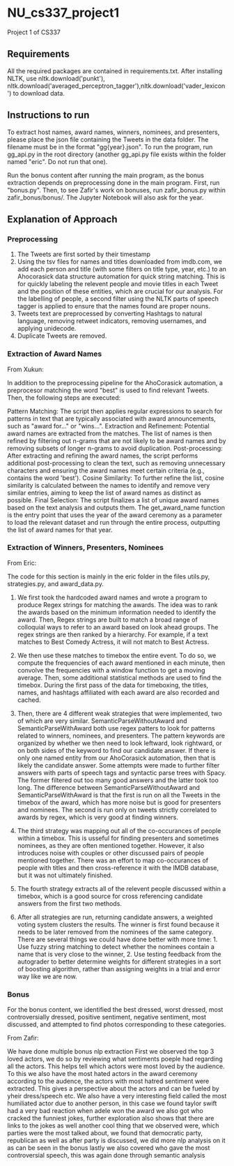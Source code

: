 # NU_cs337_project1
Project 1 of CS337

## Requirements
All the required packages are contained in requirements.txt. After installing NLTK, use nltk.download('punkt'), nltk.download('averaged_perceptron_tagger'),nltk.download('vader_lexicon') to download data.

## Instructions to run
To extract host names, award names, winners, nominees, and presenters, please place the json file containing the Tweets in the data folder. The filename must be in the format "gg{year}.json". To run the program, run gg_api.py in the root directory (another gg_api.py file exists within the folder named "eric". Do not run that one).

Run the bonus content after running the main program, as the bonus extraction depends on preprocessing done in the main program. First, run "bonus.py". Then, to see Zafir's work on bonuses, run zafir_bonus.py within zafir_bonus/bonus/. The Jupyter Notebook will also ask for the year. 

## Explanation of Approach

### Preprocessing
1. The Tweets are first sorted by their timestamp
2. Using the tsv files for names and titles downloaded from imdb.com, we add each person and title (with some filters on title type, year, etc.) to an Ahocorasick data structure automation for quick string matching. This is for quickly labeling the relevent people and movie titles in each Tweet and the position of these entities, which are crucial for our analysis. For the labelling of people, a second filter using the NLTK parts of speech tagger is applied to ensure that the names found are proper nouns. 
3. Tweets text are preprocessed by converting Hashtags to natural language, removing retweet indicators, removing usernames, and applying unidecode.
4. Duplicate Tweets are removed.

### Extraction of Award Names
From Xukun: 

In addition to the preprocessing pipeline for the AhoCorasick automation, a preprocesor matching the word "best" is used to find relevant Tweets. Then, the following steps are executed: 

Pattern Matching: The script then applies regular expressions to search for patterns in text that are typically associated with award announcements, such as "award for..." or "wins...".
Extraction and Refinement: Potential award names are extracted from the matches. The list of names is then refined by filtering out n-grams that are not likely to be award names and by removing subsets of longer n-grams to avoid duplication.
Post-processing: After extracting and refining the award names, the script performs additional post-processing to clean the text, such as removing unnecessary characters and ensuring the award names meet certain criteria (e.g., contains the word 'best').
Cosine Similarity: To further refine the list, cosine similarity is calculated between the names to identify and remove very similar entries, aiming to keep the list of award names as distinct as possible.
Final Selection: The script finalizes a list of unique award names based on the text analysis and outputs them.
The get_award_name function is the entry point that uses the year of the award ceremony as a parameter to load the relevant dataset and run through the entire process, outputting the list of award names for that year.

### Extraction of Winners, Presenters, Nominees
From Eric: 

The code for this section is mainly in the eric folder in the files utils.py, strategies.py, and award_data.py. 

1. We first took the hardcoded award names and wrote a program to produce Regex strings for matching the awards. The idea was to rank the awards based on the minimum information needed to identify the award. Then, Regex strings are built to match a broad range of colloquial ways to refer to an award based on look ahead groups. The regex strings are then ranked by a hierarchy. For example, if a text matches to Best Comedy Actress, it will not match to Best Actress.

2. We then use these matches to timebox the entire event. To do so, we compute the frequencies of each award mentioned in each minute, then convolve the frequencies with a window function to get a moving average. Then, some additional statistical methods are used to find the timebox. During the first pass of the data for timeboxing, the titles, names, and hashtags affiliated with each award are also recorded and cached. 

3. Then, there are 4 different weak strategies that were implemented, two of which are very similar. SemanticParseWithoutAward and SemanticParseWithAward both use regex patters to look for patterns related to winners, nominees, and presenters. The pattern keywords are organized by whether we then need to look leftward, look rightward, or on both sides of the keyword to find our candidate answer. If there is only one named entity from our AhoCorasick automation, then that is likely the candidate answer. Some attempts were made to further filter answers with parts of speech tags and syntactic parse trees with Spacy. The former filtered out too many good answers and the latter took too long. The difference between SemanticParseWithoutAward and SemanticParseWithAward is that the first is run on all the Tweets in the timebox of the award, which has more noise but is good for presenters and nominees. The second is run only on tweets strictly correlated to awards by regex, which is very good at finding winners.

4. The third strategy was mapping out all of the co-occurances of people within a timebox. This is usseful for finding presenters and sometimes nominees, as they are often mentioned together. However, it also introduces noise with couples or other discussed pairs of people mentioned together. There was an effort to map co-occurances of people with titles and then cross-reference it with the IMDB database, but it was not ultimately finished.

5. The fourth strategy extracts all of the relevent people discussed within a timebox, which is a good source for cross referencing candidate answers from the first two methods.

6. After all strategies are run, returning candidate answers, a weighted voting system clusters the results. The winner is first found because it needs to be later removed from the nominees of the same category. There are several things we could have done better with more time: 1. Use fuzzy string matching to detect whether the nominees contain a name that is very close to the winner, 2. Use testing feedback from the autograder to better determine weights for different strategies in a sort of boosting algorithm, rather than assigning weights in a trial and error way like we are now. 

### Bonus

For the bonus content, we identified the best dressed, worst dressed, most controversially dressed, positive sentiment, negative sentiment, most discussed, and attempted to find photos corresponding to these categories. 

From Zafir:

We have done multiple bonus nlp extraction
First we observed the top 3 loved actors, we do so by reviewing what sentiments poeple had regarding all the actors. This helps tell which actors were most loved by the audience.
To this we also have the most hated actors in the award ceremony according to the audence, the actors with most hatred sentiment were extracted. This gives a perspective about the actors and can be fueled by yheir dress/speech etc.
We also have a very interesting field called the most humiliated actor due to another person, in this case we found taylor swift had a very bad reaction when adele won the award
we also got who cracked the funniest jokes, further exploration also shows that there are links to the jokes as well
another cool thing that we observed were, which parties were the most talked about, we found that democratic party, republican as well as after party is discussed, we did more nlp analysis on it as can be seen in the bonus
lastly we also covered who gave the most controversial speech, this was again done through semantic analysis

